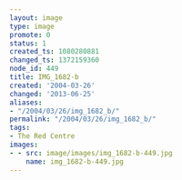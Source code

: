 ```yaml
---
layout: image
type: image
promote: 0
status: 1
created_ts: 1080280881
changed_ts: 1372159360
node_id: 449
title: IMG_1682-b
created: '2004-03-26'
changed: '2013-06-25'
aliases:
- "/2004/03/26/img_1682_b/"
permalink: "/2004/03/26/img_1682_b/"
tags:
- The Red Centre
images:
- - src: image/images/img_1682-b-449.jpg
    name: img_1682-b-449.jpg
---
```


